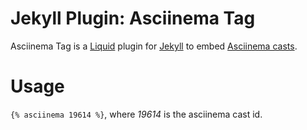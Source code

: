 # Jekyll Plugin: Asciinema Tag

Asciinema Tag is a [Liquid](http://www.liquidmarkup.org/) plugin for
[Jekyll](http://jekyllrb.com/) to embed [Asciinema
casts](https://asciinema.org).

# Usage

`{% asciinema 19614 %}`, where _19614_ is the asciinema cast id.

